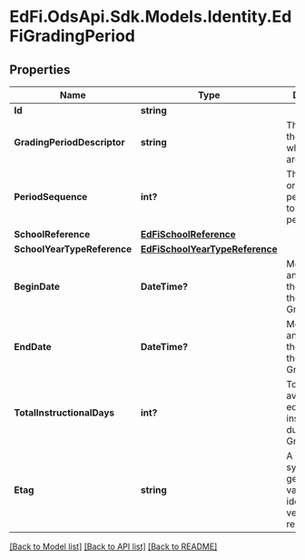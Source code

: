 # EdFi.OdsApi.Sdk.Models.Identity.EdFiGradingPeriod
## Properties

Name | Type | Description | Notes
------------ | ------------- | ------------- | -------------
**Id** | **string** |  | [optional] 
**GradingPeriodDescriptor** | **string** | The name of the period for which grades are reported. | 
**PeriodSequence** | **int?** | The sequential order of this period relative to other periods. | 
**SchoolReference** | [**EdFiSchoolReference**](EdFiSchoolReference.md) |  | 
**SchoolYearTypeReference** | [**EdFiSchoolYearTypeReference**](EdFiSchoolYearTypeReference.md) |  | 
**BeginDate** | **DateTime?** | Month, day, and year of the first day of the GradingPeriod. | 
**EndDate** | **DateTime?** | Month, day, and year of the last day of the GradingPeriod. | 
**TotalInstructionalDays** | **int?** | Total days available for educational instruction during the GradingPeriod. | 
**Etag** | **string** | A unique system-generated value that identifies the version of the resource. | [optional] 

[[Back to Model list]](../README.md#documentation-for-models) [[Back to API list]](../README.md#documentation-for-api-endpoints) [[Back to README]](../README.md)


